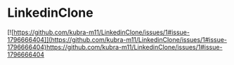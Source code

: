# LinkedinClone
[![https://github.com/kubra-m11/LinkedinClone/issues/1#issue-1796666404]](https://github.com/kubra-m11/LinkedinClone/issues/1#issue-1796666404)https://github.com/kubra-m11/LinkedinClone/issues/1#issue-1796666404
